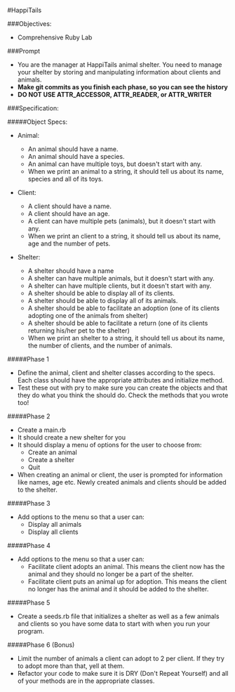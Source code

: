 #HappiTails

###Objectives:
- Comprehensive Ruby Lab

###Prompt
- You are the manager at HappiTails animal shelter. You need to manage your
shelter by storing and manipulating information about clients and animals.
- __Make git commits as you finish each phase, so you can see the history__
- __DO NOT USE ATTR_ACCESSOR, ATTR_READER, or ATTR_WRITER__

###Specification:

#####Object Specs:
- Animal:
  - An animal should have a name.
  - An animal should have a species.
  - An animal can have multiple toys, but doesn't start with any.
  - When we print an animal to a string, it should tell us about its name, species and all of its toys.

- Client:
  - A client should have a name.
  - A client should have an age.
  - A client can have multiple pets (animals), but it doesn't start with any.
  - When we print an client to a string, it should tell us about its name, age and the number of pets.


- Shelter:
  - A shelter should have a name
  - A shelter can have multiple animals, but it doesn't start with any.
  - A shelter can have multiple clients, but it doesn't start with any.
  - A shelter should be able to display all of its clients.
  - A shelter should be able to display all of its animals.
  - A shelter should be able to facilitate an adoption (one of its clients adopting one of the animals from shelter)
  - A shelter should be able to facilitate a return (one of its clients returning his/her pet to the shelter)
  - When we print an shelter to a string, it should tell us about its name, the number of clients, and the number of animals.


#####Phase 1
- Define the animal, client and shelter classes according to the specs. Each class should have the appropriate attributes and initialize method.
- Test these out with pry to make sure you can create the objects and that they do what you think the should do. Check the methods that you wrote too!

#####Phase 2
- Create a main.rb
- It should create a new shelter for you
- It should display a menu of options for the user to choose from:
  - Create an animal
  - Create a shelter
  - Quit
- When creating an animal or client, the user is prompted for information like names, age etc. Newly created animals and clients should be added to the shelter.

#####Phase 3
- Add options to the menu so that a user can:
    - Display all animals
    - Display all clients

#####Phase 4
- Add options to the menu so that a user can:
    - Facilitate client adopts an animal. This means the client now has the animal and they should no longer be a part of the shelter.
    - Facilitate client puts an animal up for adoption. This means the client no longer has the animal and it should be added to the shelter.

#####Phase 5
- Create a seeds.rb file that initializes a shelter as well as a few animals and clients so you have some data to start with when you run your program.

#####Phase 6 (Bonus)
- Limit the number of animals a client can adopt to 2 per client. If they try to adopt more than that, yell at them.
- Refactor your code to make sure it is DRY (Don't Repeat Yourself) and all of your methods are in the appropriate classes.










